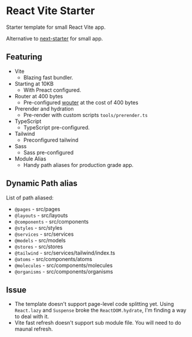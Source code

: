 # React Vite Starter
Starter template for small React Vite app.

Alternative to [next-starter](https://github.com/saltyAom/next-starter) for small app.

## Featuring
- Vite
    - Blazing fast bundler.
- Starting at 10KB
    - With Preact configured.
- Router at 400 bytes
    - Pre-configured [wouter](https://github.com/molefrog/wouter) at the cost of 400 bytes
- Prerender and hydration
    - Pre-render with custom scripts `tools/prerender.ts`
- TypeScript
    - TypeScript pre-configured.
- Tailwind
    - Preconfigured tailwind
- Sass
    - Sass pre-configured
- Module Alias
    - Handy path aliases for production grade app.

## Dynamic Path alias
List of path aliased:
- `@pages` - src/pages
- `@layouts` - src/layouts
- `@components` - src/components
- `@styles` - src/styles
- `@services` - src/services
- `@models` - src/models
- `@stores` - src/stores
- `@tailwind` - src/services/tailwind/index.ts
- `@atoms` - src/components/atoms
- `@molecules` - src/components/molecules
- `@organisms` - src/components/organisms

## Issue
- The template doesn't support page-level code splitting yet.
Using `React.lazy` and `Suspense` broke the `ReactDOM.hydrate`, I'm finding a way to deal with it.
- Vite fast refresh doesn't support sub module file.
You will need to do maunal refresh.